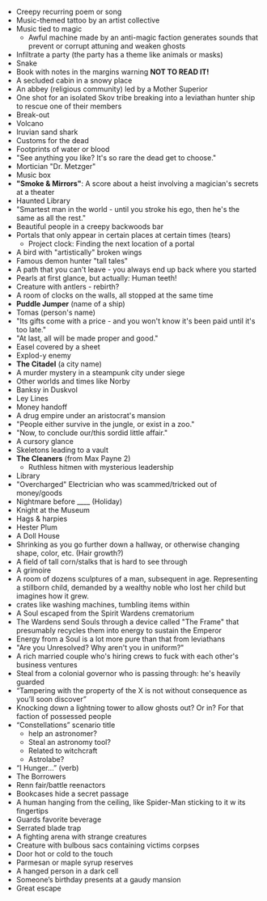 - Creepy recurring poem or song
- Music-themed tattoo by an artist collective
- Music tied to magic
  - Awful machine made by an anti-magic faction generates sounds that prevent or corrupt attuning and weaken ghosts
- Infiltrate a party (the party has a theme like animals or masks)
- Snake
- Book with notes in the margins warning **NOT TO READ IT!**
- A secluded cabin in a snowy place
- An abbey (religious community) led by a Mother Superior
- One shot for an isolated Skov tribe breaking into a leviathan hunter ship to rescue one of their members
- Break-out
- Volcano
- Iruvian sand shark
- Customs for the dead
- Footprints of water or blood
- "See anything you like? It's so rare the dead get to choose."
- Mortician "Dr. Metzger"
- Music box
- **"Smoke & Mirrors"**: A score about a heist involving a magician's secrets at a theater
- Haunted Library
- "Smartest man in the world - until you stroke his ego, then he's the same as all the rest."
- Beautiful people in a creepy backwoods bar
- Portals that only appear in certain places at certain times (tears)
  - Project clock: Finding the next location of a portal
- A bird with "artistically" broken wings
- Famous demon hunter "tall tales"
- A path that you can't leave - you always end up back where you started
- Pearls at first glance, but actually: Human teeth!
- Creature with antlers - rebirth?
- A room of clocks on the walls, all stopped at the same time
- **Puddle Jumper** (name of a ship)
- Tomas (person's name)
- "Its gifts come with a price - and you won't know it's been paid until it's too late."
- "At last, all will be made proper and good."
- Easel covered by a sheet
- Explod-y enemy
- **The Citadel** (a city name)
- A murder mystery in a steampunk city under siege
- Other worlds and times like Norby
- Banksy in Duskvol
- Ley Lines
- Money handoff
- A drug empire under an aristocrat's mansion
- "People either survive in the jungle, or exist in a zoo."
- "Now, to conclude our/this sordid little affair."
- A cursory glance
- Skeletons leading to a vault
- **The Cleaners** (from Max Payne 2)
  - Ruthless hitmen with mysterious leadership
- Library
- "Overcharged" Electrician who was scammed/tricked out of money/goods
- Nightmare before ____ (Holiday)
- Knight at the Museum
- Hags & harpies
- Hester Plum
- A Doll House
- Shrinking as you go further down a hallway, or otherwise changing shape, color, etc. (Hair growth?)
- A field of tall corn/stalks that is hard to see through
- A grimoire
- A room of dozens sculptures of a man, subsequent in age. Representing a stillborn child, demanded by a wealthy noble who lost her child but imagines how it grew.
- crates like washing machines, tumbling items within
- A Soul escaped from the Spirit Wardens crematorium
- The Wardens send Souls through a device called "The Frame" that presumably recycles them into energy to sustain the Emperor
- Energy from a Soul is a lot more pure than that from leviathans
- "Are you Unresolved? Why aren't you in uniform?"
- A rich married couple who's hiring crews to fuck with each other's business ventures
- Steal from a colonial governor who is passing through: he's heavily guarded
- “Tampering with the property of the X is not without consequence as you’ll soon discover”
- Knocking down a lightning tower to allow ghosts out? Or in? For that faction of possessed people
- “Constellations” scenario title
  - help an astronomer?
  - Steal an astronomy tool?
  - Related to witchcraft
  - Astrolabe?
- “I Hunger…” (verb)
- The Borrowers
- Renn fair/battle reenactors
- Bookcases hide a secret passage
- A human hanging from the ceiling, like Spider-Man sticking to it w its fingertips 
- Guards favorite beverage
- Serrated blade trap
- A fighting arena with strange creatures
- Creature with bulbous sacs containing victims corpses
- Door hot or cold to the touch
- Parmesan or maple syrup reserves
- A hanged person in a dark cell
- Someone’s birthday presents at a gaudy mansion
- Great escape